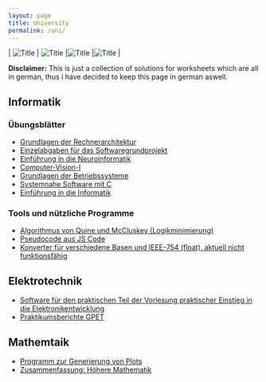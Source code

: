 ```yaml
---
layout: page
title: University 
permalink: /uni/
---
```


| ![Title](../assets/img/cv.jpg) | ![Title](../assets/img/gpet.png) |![Title](../assets/img/neuro.jpg) |![Title](../assets/img/studying.jpg) |

**Disclaimer:** This is just a collection of solutions for worksheets which are all in german, thus i have decided to keep this page in german aswell.

## Informatik
### Übungsblätter
 * [Grundlagen der Rechnerarchitektur](https://github.com/aul12/GdRa)
 * [Einzelabgaben für das Softwaregrundprojekt](https://github.com/aul12/SoPra)
 * [Einführung in die Neuroinformatik](https://github.com/aul12/Einfuehrung-in-die-Neuroinformatik)
 * [Computer-Vision-I](https://github.com/aul12/Computer-Vision-I)
 * [Grundlagen der Betriebssysteme](https://github.com/aul12/GdBS)
 * [Systemnahe Software mit C](https://github.com/aul12/Aufgaben-Systemnahe-Software)
 * [Einführung in die Informatik](https://github.com/aul12/EidI-Uni-Ulm)

### Tools und nützliche Programme
 * [Algorithmus von Quine und McCluskey (Logikminimierung)](https://github.com/aul12/QuineMcCluskey)
 * [Pseudocode aus JS Code](https://github.com/aul12/Pseudify)
 * [Konverter für verschiedene Basen und IEEE-754 (float), aktuell nicht funktionsfähig](https://github.com/aul12/HexToDecToBinToAsciiToAnything)

## Elektrotechnik
 * [Software für den praktischen Teil der Vorlesung praktischer Einstieg in die Elektronikentwicklung](https://github.com/aul12/ARDF-Firmware)
 * [Praktikumsberichte GPET](https://github.com/aul12/Praktikumsberichte-GPET)

## Mathemtaik
 * [Programm zur Generierung von Plots](https://github.com/aul12/PlotStuff)
 * [Zusammenfassung: Höhere Mathematik](https://github.com/aul12/hmZusammenfassung)
